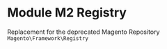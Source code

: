 # Module M2 Registry

Replacement for the deprecated Magento Repository `Magento\Framework\Registry`
